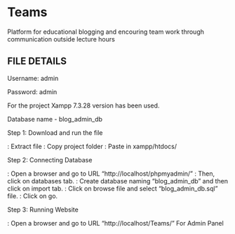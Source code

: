 # Teams
Platform for educational blogging and encouring team work through communication outside lecture hours

FILE DETAILS
-----------------------------------------------------
Username: admin

Password: admin

For the project Xampp 7.3.28 version has been used.

Database name - blog_admin_db


Step 1: Download and run the file

 : Extract file
 : Copy project folder
 : Paste in xampp/htdocs/

Step 2: Connecting Database

 : Open a browser and go to URL “http://localhost/phpmyadmin/”
 : Then, click on databases tab.
 : Create database naming “blog_admin_db” and then click on import tab.
 : Click on browse file and select “blog_admin_db.sql” file.
 : Click on go.

Step 3: Running Website

 : Open a browser and go to URL “http://localhost/Teams/”
For Admin Panel
